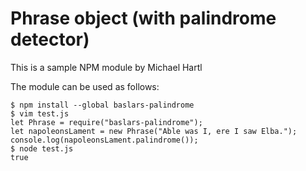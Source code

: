 # Phrase object (with palindrome detector)

This is a sample NPM module by Michael Hartl

The module can be used as follows:

```
$ npm install --global baslars-palindrome
$ vim test.js
let Phrase = require("baslars-palindrome");
let napoleonsLament = new Phrase("Able was I, ere I saw Elba.");
console.log(napoleonsLament.palindrome());
$ node test.js
true
```